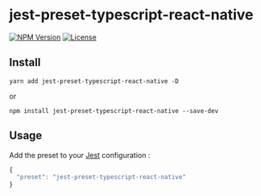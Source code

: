 # jest-preset-typescript-react-native

[![NPM Version][npm-img]][npm-link]
[![License][license-img]][license-link]

## Install

```
yarn add jest-preset-typescript-react-native -D
```

or

```
npm install jest-preset-typescript-react-native --save-dev
```


## Usage

Add the preset to your [Jest](https://facebook.github.io/jest/docs/configuration.html) configuration :

```js
{
  "preset": "jest-preset-typescript-react-native"
}
```

[npm-img]: https://img.shields.io/npm/v/jest-preset-typescript-react-native.svg?style=flat-square
[npm-link]: https://www.npmjs.com/package/jest-preset-typescript-react-native
[license-img]: https://img.shields.io/npm/l/jest-preset-typescript-react-native.svg?style=flat-square
[license-link]: LICENSE.md
